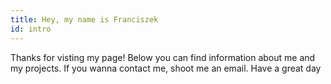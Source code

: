 ```yaml
---
title: Hey, my name is Franciszek
id: intro
---
```


Thanks for visting my page! Below you can find information about me and my projects. If you wanna contact me, shoot me an email. Have a great day
